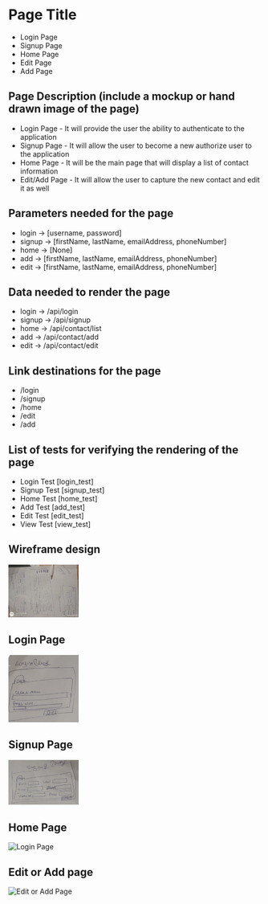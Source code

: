 # Page Title

- Login Page
- Signup Page
- Home Page
- Edit Page
- Add Page

## Page Description (include a mockup or hand drawn image of the page)

- Login Page - It will provide the user the ability to authenticate to the application
- Signup Page - It will allow the user to become a new authorize user to the application
- Home Page - It will be the main page that will display a list of contact information
- Edit/Add Page - It will allow the user to capture the new contact and edit it as well

## Parameters needed for the page

- login -> [username, password]
- signup -> [firstName, lastName, emailAddress, phoneNumber]
- home -> [None]
- add -> [firstName, lastName, emailAddress, phoneNumber]
- edit -> [firstName, lastName, emailAddress, phoneNumber]

## Data needed to render the page

- login -> /api/login
- signup -> /api/signup
- home -> /api/contact/list
- add -> /api/contact/add
- edit -> /api/contact/edit

## Link destinations for the page

- /login
- /signup
- /home
- /edit
- /add

## List of tests for verifying the rendering of the page

- Login Test [login_test]
- Signup Test [signup_test]
- Home Test [home_test]
- Add Test [add_test]
- Edit Test [edit_test]
- View Test [view_test]


## Wireframe design

<img src="images/design.jpg" alt="Login Page" WIDTH="140" />

## Login Page

<img src="images/login_page.png" alt="Login Page" WIDTH="140" />

## Signup Page

<img src="images/signup_page.png" alt="Login Page" WIDTH="140" />

## Home Page

<img src="images/home_page.png" alt="Login Page" WIDTH="140" />

## Edit or Add page

<img src="images/add_edit_page.png" alt="Edit or Add Page" WIDTH="140" />
